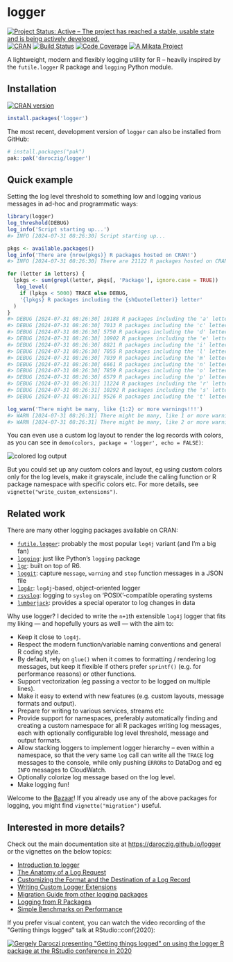 
<!-- README.md is generated from README.Rmd. Please edit that file -->

# logger

<!-- badges: start -->

[![Project Status: Active – The project has reached a stable, usable
state and is being actively
developed.](https://www.repostatus.org/badges/latest/active.svg)](https://www.repostatus.org/#active)
[![CRAN](https://www.r-pkg.org/badges/version/logger)](https://cran.r-project.org/package=logger)
[![Build
Status](https://github.com/daroczig/logger/workflows/R-CMD-check/badge.svg)](https://github.com/daroczig/logger/actions)
[![Code
Coverage](https://codecov.io/gh/daroczig/logger/branch/master/graph/badge.svg)](https://app.codecov.io/gh/daroczig/logger)
[![A Mikata
Project](https://mikata.dev/img/badge.svg)](https://mikata.dev)
<!-- badges: end -->

A lightweight, modern and flexibly logging utility for R – heavily
inspired by the `futile.logger` R package and `logging` Python module.

## Installation

[![CRAN
version](https://www.r-pkg.org/badges/version-ago/logger)](https://cran.r-project.org/package=logger)

``` r
install.packages('logger')
```

The most recent, development version of `logger` can also be installed
from GitHub:

``` r
# install.packages("pak")
pak::pak('daroczig/logger')
```

## Quick example

Setting the log level threshold to something low and logging various
messages in ad-hoc and programmatic ways:

``` r
library(logger)
log_threshold(DEBUG)
log_info('Script starting up...')
#> INFO [2024-07-31 08:26:30] Script starting up...

pkgs <- available.packages()
log_info('There are {nrow(pkgs)} R packages hosted on CRAN!')
#> INFO [2024-07-31 08:26:30] There are 21122 R packages hosted on CRAN!

for (letter in letters) {
  lpkgs <- sum(grepl(letter, pkgs[, 'Package'], ignore.case = TRUE))
   log_level(
    if (lpkgs < 5000) TRACE else DEBUG,
    '{lpkgs} R packages including the {shQuote(letter)} letter'
  )
}
#> DEBUG [2024-07-31 08:26:30] 10188 R packages including the 'a' letter
#> DEBUG [2024-07-31 08:26:30] 7013 R packages including the 'c' letter
#> DEBUG [2024-07-31 08:26:30] 5750 R packages including the 'd' letter
#> DEBUG [2024-07-31 08:26:30] 10902 R packages including the 'e' letter
#> DEBUG [2024-07-31 08:26:30] 8821 R packages including the 'i' letter
#> DEBUG [2024-07-31 08:26:30] 7055 R packages including the 'l' letter
#> DEBUG [2024-07-31 08:26:30] 7039 R packages including the 'm' letter
#> DEBUG [2024-07-31 08:26:30] 6661 R packages including the 'n' letter
#> DEBUG [2024-07-31 08:26:30] 7859 R packages including the 'o' letter
#> DEBUG [2024-07-31 08:26:30] 6579 R packages including the 'p' letter
#> DEBUG [2024-07-31 08:26:31] 11224 R packages including the 'r' letter
#> DEBUG [2024-07-31 08:26:31] 10292 R packages including the 's' letter
#> DEBUG [2024-07-31 08:26:31] 9526 R packages including the 't' letter

log_warn('There might be many, like {1:2} or more warnings!!!')
#> WARN [2024-07-31 08:26:31] There might be many, like 1 or more warnings!!!
#> WARN [2024-07-31 08:26:31] There might be many, like 2 or more warnings!!!
```

You can even use a custom log layout to render the log records with
colors, as you can see in
`demo(colors, package = 'logger', echo = FALSE)`:

<img src="man/figures/colors.png" alt="colored log output">

But you could set up any custom colors and layout, eg using custom
colors only for the log levels, make it grayscale, include the calling
function or R package namespace with specific colors etc. For more
details, see `vignette("write_custom_extensions")`.

## Related work

There are many other logging packages available on CRAN:

- [`futile.logger`](https://cran.r-project.org/package=futile.logger):
  probably the most popular `log4j` variant (and I’m a big fan)
- [`logging`](https://cran.r-project.org/package=logging): just like
  Python’s `logging` package
- [`lgr`](https://cran.r-project.org/package=lgr): built on top of R6.
- [`loggit`](https://cran.r-project.org/package=loggit): capture
  `message`, `warning` and `stop` function messages in a JSON file
- [`log4r`](https://cran.r-project.org/package=log4r): `log4j`-based,
  object-oriented logger
- [`rsyslog`](https://cran.r-project.org/package=rsyslog): logging to
  `syslog` on ‘POSIX’-compatible operating systems
- [`lumberjack`](https://cran.r-project.org/package=lumberjack):
  provides a special operator to log changes in data

Why use logger? I decided to write the `n+1`th extensible `log4j` logger
that fits my liking — and hopefully yours as well — with the aim to:

- Keep it close to `log4j`.
- Respect the modern function/variable naming conventions and general R
  coding style.
- By default, rely on `glue()` when it comes to formatting / rendering
  log messages, but keep it flexible if others prefer `sprintf()`
  (e.g. for performance reasons) or other functions.
- Support vectorization (eg passing a vector to be logged on multiple
  lines).
- Make it easy to extend with new features (e.g. custom layouts, message
  formats and output).
- Prepare for writing to various services, streams etc
- Provide support for namespaces, preferably automatically finding and
  creating a custom namespace for all R packages writing log messages,
  each with optionally configurable log level threshold, message and
  output formats.
- Allow stacking loggers to implement logger hierarchy – even within a
  namespace, so that the very same `log` call can write all the `TRACE`
  log messages to the console, while only pushing `ERROR`s to DataDog
  and eg `INFO` messages to CloudWatch.
- Optionally colorize log message based on the log level.
- Make logging fun!

Welcome to the
[Bazaar](https://en.wikipedia.org/wiki/The_Cathedral_and_the_Bazaar)! If
you already use any of the above packages for logging, you might find
`vignette("migration")` useful.

## Interested in more details?

<div class=".pkgdown-hide">

Check out the main documentation site at
<https://daroczig.github.io/logger> or the vignettes on the below
topics:

- [Introduction to
  logger](https://daroczig.github.io/logger/articles/Intro.html)
- [The Anatomy of a Log
  Request](https://daroczig.github.io/logger/articles/anatomy.html)
- [Customizing the Format and the Destination of a Log
  Record](https://daroczig.github.io/logger/articles/customize_logger.html)
- [Writing Custom Logger
  Extensions](https://daroczig.github.io/logger/articles/write_custom_extensions.html)
- [Migration Guide from other logging
  packages](https://daroczig.github.io/logger/articles/migration.html)
- [Logging from R
  Packages](https://daroczig.github.io/logger/articles/r_packages.html)
- [Simple Benchmarks on
  Performance](https://daroczig.github.io/logger/articles/performance.html)

</div>

If you prefer visual content, you can watch the video recording of the "Getting things logged" talk at RStudio::conf(2020):

[![Gergely Daroczi presenting "Getting things logged" on using the `logger` R package at the RStudio conference in 2020](https://img.youtube.com/vi/_rUuBbml9dU/0.jpg)](https://www.youtube.com/watch?v=_rUuBbml9dU)
